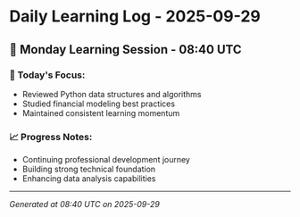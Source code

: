 # Daily Learning Log - 2025-09-29

## 📅 Monday Learning Session - 08:40 UTC

### 🎯 Today's Focus:
- Reviewed Python data structures and algorithms
- Studied financial modeling best practices
- Maintained consistent learning momentum

### 📈 Progress Notes:
- Continuing professional development journey
- Building strong technical foundation
- Enhancing data analysis capabilities

---
*Generated at 08:40 UTC on 2025-09-29*
